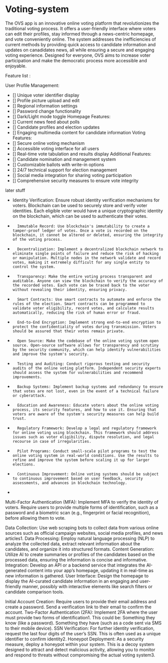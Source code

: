 # Voting-system

The OVS app is an innovative online voting platform that revolutionizes the traditional voting process. It offers a user-friendly interface where voters can edit their profiles, stay informed through a news-centric homepage, and vote conveniently online. The system addresses the inefficiencies of current methods by providing quick access to candidate information and updates on canadidates news, all while ensuring a secure and engaging voting experience. Designed for everyone, OVS aims to increase voter participation and make the democratic process more accessible and enjoyable.


Feature list :

User Profile Management:
- [] Unique voter identifier display
- [] Profile picture upload and edit
- [] Regional information settings
- [] Password change functionality
- [] Dark/Light mode toggle
Homepage Features:
- [] Current news feed about polls
- [] Candidate profiles and election updates
- [] Engaging multimedia content for candidate information
Voting Features:
- [] Secure online voting mechanism
- [] Accessible voting interface for all users
- [] Real-time vote tabulation and results display
Additional Features:
- [] Candidate nomination and management system
- [] Customizable ballots with write-in options
- [] 24/7 technical support for election management
- [] Social media integration for sharing voting participation
- [] Comprehensive security measures to ensure vote integrity


later stuff 
* Identity Verification: Ensure robust identity verification mechanisms for voters. Blockchain can be used to securely store and verify voter identities. Each eligible voter would have a unique cryptographic identity on the blockchain, which can be used to authenticate their votes.
* 		Immutable Record: Use blockchain's immutability to create a tamper-proof ledger of votes. Once a vote is recorded on the blockchain, it cannot be altered or deleted, ensuring the integrity of the voting process.
* 		Decentralization: Implement a decentralized blockchain network to eliminate single points of failure and reduce the risk of hacking or manipulation. Multiple nodes in the network validate and record votes, making it extremely difficult for any single entity to control the system.
* 		Transparency: Make the entire voting process transparent and auditable. Anyone can view the blockchain to verify the accuracy of the recorded votes. Each vote can be traced back to the voter without revealing their identity, ensuring privacy.
* 		Smart Contracts: Use smart contracts to automate and enforce the rules of the election. Smart contracts can be programmed to validate voter eligibility, record votes, and calculate results automatically, reducing the risk of human error or fraud.
* 		End-to-End Encryption: Implement strong end-to-end encryption to protect the confidentiality of votes during transmission. Voters should be assured that their votes remain private.
* 		Open Source: Make the codebase of the online voting system open source. Open-source software allows for transparency and scrutiny by the security community, which can help identify vulnerabilities and improve the system's security.
* 		Testing and Auditing: Conduct rigorous testing and security audits of the online voting platform. Independent security experts should assess the system for vulnerabilities and recommend improvements.
* 		Backup Systems: Implement backup systems and redundancy to ensure that votes are not lost, even in the event of a technical failure or cyberattack.
* 		Education and Awareness: Educate voters about the online voting process, its security features, and how to use it. Ensuring that voters are aware of the system's security measures can help build trust.
* 		Regulatory Framework: Develop a legal and regulatory framework for online voting using blockchain. This framework should address issues such as voter eligibility, dispute resolution, and legal recourse in case of irregularities.
* 		Pilot Programs: Conduct small-scale pilot programs to test the online voting system in real-world conditions. Use the results to refine and improve the system before scaling it up for larger elections.
* 		Continuous Improvement: Online voting systems should be subject to continuous improvement based on user feedback, security assessments, and advances in blockchain technology.
* 



Multi-Factor Authentication (MFA): Implement MFA to verify the identity of voters. Require users to provide multiple forms of identification, such as a password and a biometric scan (e.g., fingerprint or facial recognition), before allowing them to vote.


Data Collection: Use web scraping bots to collect data from various online sources such as official campaign websites, social media profiles, and news articles1.
Data Processing: Employ natural language processing (NLP) to analyze the collected data, extract relevant information about the candidates, and organize it into structured formats.
Content Generation: Utilize AI to create summaries or profiles of the candidates based on the processed data, ensuring the information is concise and informative.
Integration: Develop an API or a backend service that integrates the AI-generated content into your app’s homepage, updating it in real-time as new information is gathered.
User Interface: Design the homepage to display the AI-curated candidate information in an engaging and user-friendly manner, possibly with interactive elements like search filters or candidate comparison tools.


Initial Account Creation: Require users to provide their email address and create a password. Send a verification link to their email to confirm the account.
Two-Factor Authentication (2FA): Implement 2FA where the user must provide two forms of identification1. This could be:
Something they know (like a password).
Something they have (such as a code sent via SMS to their mobile device).
SSN Verification: For further identity verification, request the last four digits of the user’s SSN. This is often used as a unique identifier to confirm identity2.
Honeypot Deployment: As a security measure, deploy a honeypot within your system. This is a decoy system designed to attract and detect malicious activity, allowing you to monitor and respond to threats without compromising the actual voting system3.
